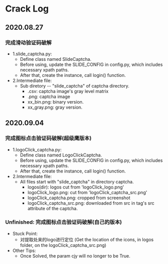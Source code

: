 # Crack Log
## 2020.08.27
### 完成滑动验证码破解
* 1.slide_captcha.py:  
    * Define class named SlideCaptcha.  
    * Before using, update the SLIDE_CONFIG in config.py, which includes necessary xpath paths.  
    * After that, create the instance, call login() function.  
* 2.Intermediate file:  
    * Sub diretory -- "slide_captcha" of captcha directory.  
        + .csv: captcha image's gray level matrix  
        + .png: captcha image  
        + xx_bin.png: binary version.  
        + xx_gray.png: gray version.  

## 2020.09.04
### 完成图标点击验证码破解(超级鹰版本)
* 1.logoClick_captcha.py:  
    * Define class named LogoClickCaptcha.  
    * Before using, update the SLIDE_CONFIG in config.py, which includes necessary xpath paths.  
    * After that, create the instance, call login() function.  
* 2.Intermediate file:  
    * All files start with "slide_captcha" in directory captcha.  
       + logos(dir): logos cut from 'logoClick_logo.png'  
       + logoClick_logo.png: cut from 'logoClick_captcha_src.png'  
       + logoClick_captcha.png: cropped from screenshot  
       + logoClick_captcha_src.png: downloaded from src in tag's src attribute of the captcha.  
### Unfinished: 完成图标点击验证码破解(自己的版本)
* Stuck Point:  
   * 对提取处来的logo进行定位 (Get the location of the icons, in logos folder, on the logoClick_captcha_src.png)  
* Other Tips:  
   * Once Solved, the param cjy will no longer to be True.  
